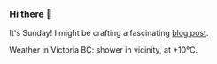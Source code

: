 ### Hi there :wave:

It's Sunday! I might be crafting a fascinating [blog post](https://benjaminwuethrich.dev).

Weather in Victoria BC: shower in vicinity, at +10°C.
